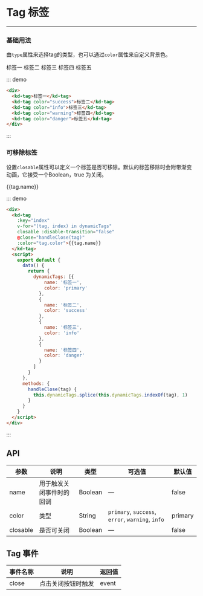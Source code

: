 <style>
  .j__tag{
    margin-right: 10px;
  }
</style>

# Tag 标签
----
### 基础用法
由`type`属性来选择tag的类型，也可以通过`color`属性来自定义背景色。

<div class="demo-box">
  <div class="demo-block">
    <j-tag>标签一</j-tag>
    <j-tag color="success">标签二</j-tag>
    <j-tag color="info">标签三</j-tag>
    <j-tag color="warning">标签四</j-tag>
    <j-tag color="danger">标签五</j-tag>
  </div>

::: demo
```html
<div>
  <kd-tag>标签一</kd-tag>
  <kd-tag color="success">标签二</kd-tag>
  <kd-tag color="info">标签三</kd-tag>
  <kd-tag color="warning">标签四</kd-tag>
  <kd-tag color="danger">标签五</kd-tag>
</div>
```
:::
</div>


 ### 可移除标签 
 设置```closable```属性可以定义一个标签是否可移除。默认的标签移除时会附带渐变动画，它接受一个Boolean，true 为关闭。

<div class="demo-box">
  <div class="demo-block">
      <j-tag
      :key="index"
      v-for="(tag, index) in dynamicTags"
      closable
      :disable-transition="false"
      @close="handleClose(tag)" :color="tag.color">{{tag.name}}
    </j-tag>
    <script>
      export default {
        data() {
          return {
            dynamicTags: [
              {
                name: '标签一',
                color: 'primary'
              },
              {
                name: '标签二',
                color: 'success'
              },
              {
                name: '标签三',
                color: 'info'
              },
              {
                name: '标签四',
                color: 'danger'
              }
            ]
          }
        },
        methods: {
          handleClose(tag) {
            this.dynamicTags.splice(this.dynamicTags.indexOf(tag), 1)
          }
        }
      }
    </script>
    </div>

  ::: demo
  ```html
<div>
    <kd-tag
      :key="index" 
      v-for="(tag, index) in dynamicTags" 
      closable :disable-transition="false" 
      @close="handleClose(tag)" 
      :color="tag.color">{{tag.name}}
    </kd-tag>
    <script>
      export default {
        data() {
          return {
            dynamicTags: [{
                name: '标签一',
                color: 'primary'
              },
              {
                name: '标签二',
                color: 'success'
              },
              {
                name: '标签三',
                color: 'info'
              },
              {
                name: '标签四',
                color: 'danger'
              }
            ]
          }
        },
        methods: {
          handleClose(tag) {
            this.dynamicTags.splice(this.dynamicTags.indexOf(tag), 1)
          }
        }
      }
    </script>
</div>
```
:::

 </div>

## API

| 参数      | 说明          | 类型      | 可选值                           | 默认值  |
|---------- |-------------- |---------- |--------------------------------  |-------- |
| name | 用于触发关闭事件时的回调 | Boolean | — | false |
| color | 类型 | String |  `primary`, `success`, `error`, `warning`, `info` | primary |
| closable | 是否可关闭 | Boolean | — | false |

## Tag 事件

| 事件名称      | 说明          | 返回值  |
|---------- |-------------- |---------- |
| close | 点击关闭按钮时触发 | event |
